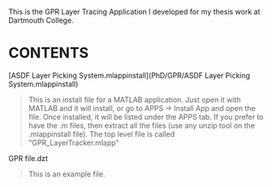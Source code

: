 
This is the GPR Layer Tracing Application I developed for my thesis work at Dartmouth College.

# CONTENTS
[ASDF Layer Picking System.mlappinstall](PhD/GPR/ASDF Layer Picking System.mlappinstall)
> This is an install file for a MATLAB application. Just open it with MATLAB and it will install, or go to APPS -> Install App and open the file. Once installed, it will be listed under the APPS tab. If you prefer to have the .m files, then extract all the files (use any unzip tool on the .mlappinstall file). The top level file is called "GPR_LayerTracker.mlapp"

GPR file.dzt
> This is an example file.


